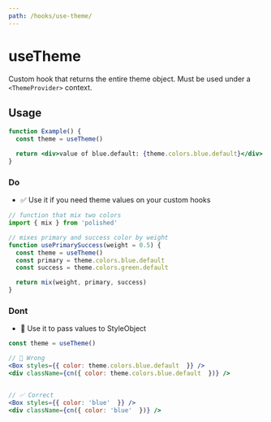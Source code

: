 ```yaml
---
path: /hooks/use-theme/
---
```


# useTheme

Custom hook that returns the entire theme object. Must be used under a `<ThemeProvider>` context.

## Usage

```jsx
function Example() {
  const theme = useTheme()

  return <div>value of blue.default: {theme.colors.blue.default}</div>
}
```

### Do

- ✅ Use it if you need theme values on your custom hooks

```jsx isStatic
// function that mix two colors
import { mix } from 'polished'

// mixes primary and success color by weight
function usePrimarySuccess(weight = 0.5) {
  const theme = useTheme()
  const primary = theme.colors.blue.default
  const success = theme.colors.green.default

  return mix(weight, primary, success)
}
```

### Dont

- 🚫 Use it to pass values to StyleObject

```jsx isStatic
const theme = useTheme()

// 🚫 Wrong
<Box styles={{ color: theme.colors.blue.default  }} />
<div className={cn({ color: theme.colors.blue.default  })} />


// ✅ Correct
<Box styles={{ color: 'blue'  }} />
<div className={cn({ color: 'blue'  })} />
```
